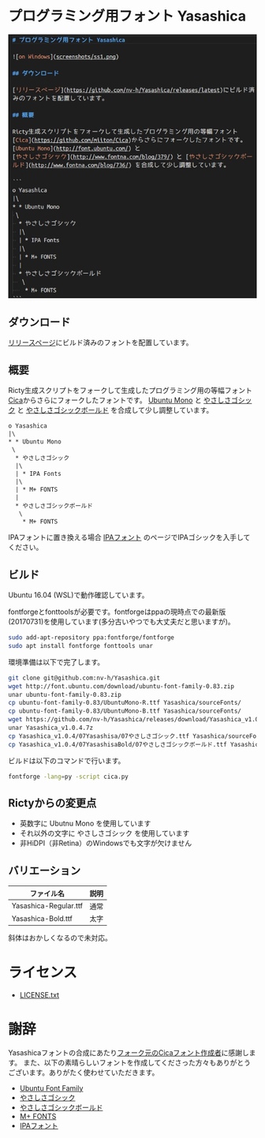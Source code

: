 # プログラミング用フォント Yasashica

![on Windows](screenshots/ss1.png)

## ダウンロード

[リリースページ](https://github.com/nv-h/Yasashica/releases/latest)にビルド済みのフォントを配置しています。

## 概要

Ricty生成スクリプトをフォークして生成したプログラミング用の等幅フォント[Cica](https://github.com/miiton/Cica)からさらにフォークしたフォントです。
[Ubuntu Mono](http://font.ubuntu.com/) と
[やさしさゴシック](http://www.fontna.com/blog/379/) と [やさしさゴシックボールド](http://www.fontna.com/blog/736/) を合成して少し調整しています。

```
o Yasashica
|\
* * Ubuntu Mono
 \
  * やさしさゴシック
  |\
  | * IPA Fonts
  |\
  | * M+ FONTS
  |
  * やさしさゴシックボールド
   \
    * M+ FONTS
```

IPAフォントに置き換える場合 [IPAフォント](http://ossipedia.ipa.go.jp/ipafont/index.html) のページでIPAゴシックを入手してください。

## ビルド

Ubuntu 16.04 (WSL)で動作確認しています。

fontforgeとfonttoolsが必要です。fontforgeはppaの現時点での最新版(20170731)を使用しています(多分古いやつでも大丈夫だと思いますが)。

```sh
sudo add-apt-repository ppa:fontforge/fontforge
sudo apt install fontforge fonttools unar
```

環境準備は以下で完了します。

```sh
git clone git@github.com:nv-h/Yasashica.git
wget http://font.ubuntu.com/download/ubuntu-font-family-0.83.zip
unar ubuntu-font-family-0.83.zip
cp ubuntu-font-family-0.83/UbuntuMono-R.ttf Yasashica/sourceFonts/
cp ubuntu-font-family-0.83/UbuntuMono-B.ttf Yasashica/sourceFonts/
wget https://github.com/nv-h/Yasashica/releases/download/Yasashica_v1.0.4/Yasashica_v1.0.4.7z
unar Yasashica_v1.0.4.7z
cp Yasashica_v1.0.4/07Yasashisa/07やさしさゴシック.ttf Yasashica/sourceFonts/07YasashisaGothic-R.ttf
cp Yasashica_v1.0.4/07YasashisaBold/07やさしさゴシックボールド.ttf Yasashica/sourceFonts/07YasashisaGothic-B.ttf
```

ビルドは以下のコマンドで行います。

```sh
fontforge -lang=py -script cica.py
```

## Rictyからの変更点

* 英数字に Ubutnu Mono を使用しています
* それ以外の文字に やさしさゴシック を使用しています
* 非HiDPI（非Retina）のWindowsでも文字が欠けません


## バリエーション

| ファイル名                  | 説明     |
| ----                        | ----     |
| Yasashica-Regular.ttf       | 通常     |
| Yasashica-Bold.ttf          | 太字     |

斜体はおかしくなるので未対応。

# ライセンス

* [LICENSE.txt](LICENSE.txt)

# 謝辞

Yasashicaフォントの合成にあたり[フォーク元のCicaフォント作成者](https://github.com/miiton)に感謝します。
また、以下の素晴らしいフォントを作成してくださった方々もありがとうございます。ありがたく使わせていただきます。

- [Ubuntu Font Family](http://font.ubuntu.com/)
- [やさしさゴシック](http://www.fontna.com/blog/379/)
- [やさしさゴシックボールド](http://www.fontna.com/blog/736/)
- [M\+ FONTS](https://mplus-fonts.osdn.jp/)
- [IPAフォント](http://ossipedia.ipa.go.jp/ipafont/index.html)